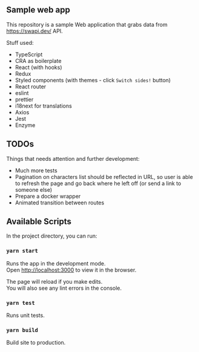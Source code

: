 ## Sample web app

This repository is a sample Web application that grabs data from https://swapi.dev/ API.  

Stuff used:
- TypeScript
- CRA as boilerplate
- React (with hooks)
- Redux
- Styled components (with themes - click `Switch sides!` button)
- React router
- eslint
- prettier
- i18next for translations
- Axios
- Jest
- Enzyme

## TODOs

Things that needs attention and further development:

- Much more tests
- Pagination on characters list should be reflected in URL, so user is able to refresh the page and go back where he left off (or send a link to someone else)
- Prepare a docker wrapper
- Animated transition between routes

## Available Scripts

In the project directory, you can run:

### `yarn start`

Runs the app in the development mode.<br />
Open [http://localhost:3000](http://localhost:3000) to view it in the browser.

The page will reload if you make edits.<br />
You will also see any lint errors in the console.

### `yarn test`

Runs unit tests.

### `yarn build`

Build site to production.
